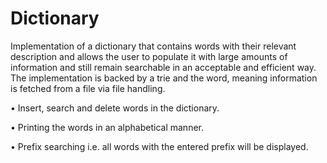# Dictionary

Implementation of a dictionary that contains words with their relevant description and allows the user to
populate it with large amounts of information and still remain searchable in an acceptable and efficient way.
The implementation is backed by a trie and the word, meaning information is fetched from a file via file
handling.

• Insert, search and delete words in the dictionary.

• Printing the words in an alphabetical manner.

• Prefix searching i.e. all words with the entered prefix will be displayed.
